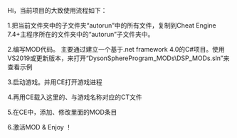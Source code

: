 Hi，当前项目的大致使用流程如下：


1.把当前文件夹中的子文件夹“autorun”中的所有文件，复制到Cheat Engine 7.4+主程序所在的文件夹中的“autorun”子文件夹中。


2.编写MOD代码。
  主要通过建立一个基于.net framework 4.0的C#项目。使用VS2019或更新版本，来打开“DysonSphereProgram_MODs\DSP_MODs.sln”来查看示例


3.启动游戏。并用CE打开游戏进程


4.再用CE载入这里的、与游戏名称对应的CT文件


5.在CE中，添加、修改里面的MOD条目


6.激活MOD & Enjoy ！ 